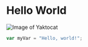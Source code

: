 # Hello World

![Image of Yaktocat](https://octodex.github.com/images/yaktocat.png)

``` javascript
var myVar = "Hello, world!";
```
